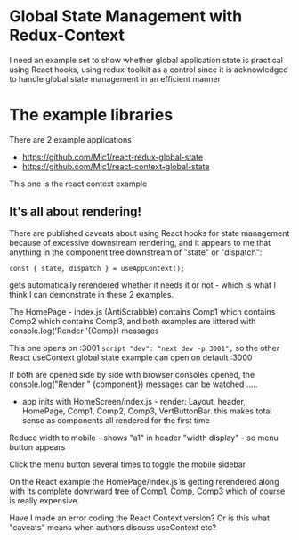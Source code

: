 # Global State Management with Redux-Context

I need an example set to show whether global application state is practical using
React hooks, using redux-toolkit as a control since it is acknowledged to handle global
state management in an efficient manner

# The example libraries

There are 2 example applications

-   https://github.com/Mic1/react-redux-global-state
-   https://github.com/Mic1/react-context-global-state

This one is the react context example

## It's all about rendering!

There are published caveats about using React hooks for state management because
of excessive downstream rendering, and it appears to me that anything in the component tree
downstream of "state" or "dispatch":

`const { state, dispatch } = useAppContext();`

gets automatically rerendered whether it needs it or not - which is what I think
I can demonstrate in these 2 examples.

The HomePage - index.js (AntiScrabble) contains Comp1 which contains Comp2 which contains
Comp3, and both examples are littered with console.log('Render '{Comp}) messages

This one opens on :3001 `script "dev": "next dev -p 3001",`
so the other React useContext global state example can open on default :3000

If both are opened side by side with browser consoles opened, the console.log("Render " {component})
messages can be watched .....

-   app inits with HomeScreen/index.js - render: Layout, header, HomePage, Comp1, Comp2, Comp3, VertButtonBar.
    this makes total sense as components all rendered for the first time

Reduce width to mobile - shows "a1" in header "width display" - so menu button appears

Click the menu button several times to toggle the mobile sidebar

On the React example the HomePage/index.js is getting rerendered along with its complete downward tree of Comp1, Comp, Comp3
which of course is really expensive.

Have I made an error coding the React Context version? Or is this what "caveats" means when authors discuss useContext etc?
